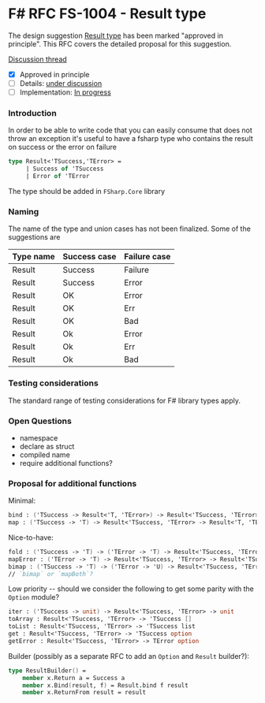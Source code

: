 
# F# RFC FS-1004 - Result type

The design suggestion [Result type](https://fslang.uservoice.com/forums/245727-f-language/suggestions/9484395-discriminated-union-type-in-order-to-be-able-to-wr) has been marked "approved in principle".
This RFC covers the detailed proposal for this suggestion.

[Discussion thread](https://github.com/fsharp/FSharpLangDesign/issues/49)

* [x] Approved in principle
* [ ] Details: [under discussion](https://github.com/fsharp/FSharpLangDesign/issues/49)
* [ ] Implementation: [In progress](https://github.com/Microsoft/visualfsharp/pull/964)

### Introduction

In order to be able to write code that you can easily consume that does not throw an exception 
it's useful to have a fsharp type who contains the result on success or the error on failure

```fsharp
type Result<'TSuccess,'TError> = 
     | Success of 'TSuccess 
     | Error of 'TError
```

The type should be added in `FSharp.Core` library

### Naming 

The name of the type and union cases has not been finalized. Some of the suggestions are

| Type name | Success case  | Failure case |
| --------- | ------------- | ------------ |
| Result    | Success       | Failure      |
| Result    | Success       | Error        |
| Result    | OK            | Error        |
| Result    | OK            | Err          |
| Result    | OK            | Bad          |
| Result    | Ok            | Error        |
| Result    | Ok            | Err          |
| Result    | Ok            | Bad          |

### Testing considerations

The standard range of testing considerations for F# library types apply.

### Open Questions

- namespace
- declare as struct
- compiled name
- require additional functions?

### Proposal for additional functions

Minimal:

```fsharp
bind : ('TSuccess -> Result<'T, 'TError>) -> Result<'TSuccess, 'TError> -> Result<'T, 'TError>
map : ('TSuccess -> 'T) -> Result<'TSuccess, 'TError> -> Result<'T, 'TError>
```

Nice-to-have:

```fsharp
fold : ('TSuccess -> 'T) -> ('TError -> 'T) -> Result<'TSuccess, 'TError> -> 'T
mapError : ('TError -> 'T) -> Result<'TSuccess, 'TError> -> Result<'TSuccess, 'T>
bimap : ('TSuccess -> 'T) -> ('TError -> 'U) -> Result<'TSuccess, 'TError> -> Result<'T, 'U>
// `bimap` or `mapBoth`?
```

Low priority -- should we consider the following to get some parity with the `Option` module?

```fsharp
iter : ('TSuccess -> unit) -> Result<'TSuccess, 'TError> -> unit
toArray : Result<'TSuccess, 'TError> -> 'TSuccess []
toList : Result<'TSuccess, 'TError> -> 'TSuccess list
get : Result<'TSuccess, 'TError> -> 'TSuccess option
getError : Result<'TSuccess, 'TError> -> TError option
```

Builder (possibly as a separate RFC to add an `Option` and `Result` builder?):

```fsharp
type ResultBuilder() =
    member x.Return a = Success a
    member x.Bind(result, f) = Result.bind f result
    member x.ReturnFrom result = result
```


